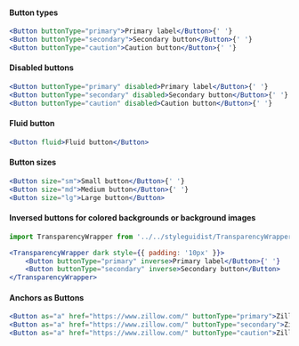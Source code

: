 #### Button types
```jsx
<Button buttonType="primary">Primary label</Button>{' '}
<Button buttonType="secondary">Secondary button</Button>{' '}
<Button buttonType="caution">Caution button</Button>{' '}
```

#### Disabled buttons
```jsx
<Button buttonType="primary" disabled>Primary label</Button>{' '}
<Button buttonType="secondary" disabled>Secondary button</Button>{' '}
<Button buttonType="caution" disabled>Caution button</Button>{' '}
```

#### Fluid button
```jsx
<Button fluid>Fluid button</Button>
```

#### Button sizes
```jsx
<Button size="sm">Small button</Button>{' '}
<Button size="md">Medium button</Button>{' '}
<Button size="lg">Large button</Button>
```

#### Inversed buttons for colored backgrounds or background images

```jsx
import TransparencyWrapper from '../../styleguidist/TransparencyWrapper';

<TransparencyWrapper dark style={{ padding: '10px' }}>
    <Button buttonType="primary" inverse>Primary label</Button>{' '}
    <Button buttonType="secondary" inverse>Secondary button</Button>
</TransparencyWrapper>
```

#### Anchors as Buttons

```jsx
<Button as="a" href="https://www.zillow.com/" buttonType="primary">Zillow anchor</Button>{' '}
<Button as="a" href="https://www.zillow.com/" buttonType="secondary">Zillow anchor</Button>{' '}
<Button as="a" href="https://www.zillow.com/" buttonType="caution">Zillow anchor</Button>
```
